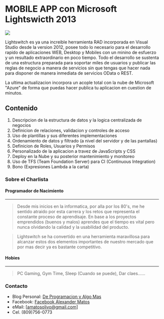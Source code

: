 # MOBILE APP con Microsoft Lightswicth 2013

![](http://raw.github.com/CodeCampSDQ/cc40talks/master/Poster_FB-Charlista.png)

Lightswitch es ya una increible herramienta RAD incorporada en Visual Studio desde la version 2012, posee todo lo necesario para el desarrollo rapido de aplicaciones WEB, Desktop y Mobiles con un minino de esfuerzo y un resultado extraordinario en poco tiempo.  Todo el desarrollo se sustenta de una estructura preparada para soportar miles de usuarios y publicar las reglas de negocio a manera de servicios sin que tengas que hacer nada para disponer de manera inmediata de servicios OData o REST.

La ultima actualizacion incorpora un acople total con la nube de Microsoft "Azure" de forma que puedas hacer publica tu aplicacion en cuestion de minutos.

## Contenido

1. Descripcion de la estructura de datos y la logica centralizada de negocios
2. Definicion de relaciones, validacion y controles de acceso
3. Uso de plantillas y sus diferentes implementaciones
4. Ordenamiento de datos y filtrado (a nivel del servidor y de las pantallas)
5. Definicion de Roles, Usuarios y Permisos
6. Personalizado de la aplicacion a travez de JavaScripts y CSS
7. Deploy en la Nube y su posterior mantenimiento y monitoreo
8. Uso de TFS (Team Foundation Server) para CI (Continuous Integration)
9. Bono (Expresiones Lambda a la carta)

### Sobre el Charlista

#### Programador de Nacimiento
--------------------------------------------------------------------------
> Desde mis inicios en la informatica, por alla por los 80's, me he sentido atraido por esta carrera y los retos que representa el constante proceso de aprendisaje.  En base a los proyectos emprendidos (buenos y malos) aprendes que el tiempo es vital pero nunca olvidando la calidad y la usabilidad del producto.

> Lightswitch se ha convertido en una herramienta maravillosa para alcanzar estos dos elementos importantes de nuestro mercado que por mas decir ya es bastante competitivo.

#### Hobies
--------------------------------------------------------------------------
> PC Gaming, Gym Time, Sleep (Cuando se puede), Dar claes......

### Contacto

* Blog Personal: [De Programacion y Algo Mas](http://deprogramacionyalgomas.blogspot.com)
* Facebook: [Facebook Alexander Matos](https://www.facebook.com/amatosolivo)
* eMail: [amatosolivo@gmail.com]
* Cel. (809)756-0773
